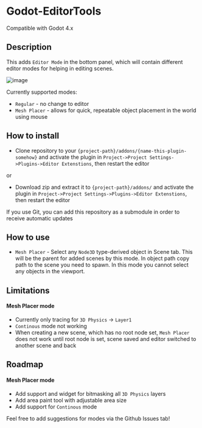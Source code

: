 # Godot-EditorTools
Compatible with Godot 4.x

## Description
This adds `Editor Mode` in the bottom panel, which will contain different editor modes for helping in editing scenes.

![image](https://user-images.githubusercontent.com/17231482/225731162-14b013e4-fc29-4643-ab0a-e89d0daee1d9.png)

Currently supported modes:
- `Regular` - no change to editor
- `Mesh Placer` - allows for quick, repeatable object placement in the world using mouse

## How to install
- Clone repository to your `{project-path}/addons/{name-this-plugin-somehow}` and activate the plugin in `Project->Project Settings->Plugins->Editor Extenstions`, then restart the editor

or
- Download zip and extract it to `{project-path}/addons/` and activate the plugin in `Project->Project Settings->Plugins->Editor Extenstions`, then restart the editor

If you use Git, you can add this repository as a submodule in order to receive automatic updates

## How to use
- `Mesh Placer` - Select any `Node3D` type-derived object in Scene tab. This will be the parent for added scenes by this mode. In object path copy path to the scene you need to spawn. In this mode you cannot select any objects in the viewport.

## Limitations

#### Mesh Placer mode
- Currently only tracing for `3D Physics` -> `Layer1`
- `Continous` mode not working
- When creating a new scene, which has no root node set, `Mesh Placer` does not work until root node is set, scene saved and editor switched to another scene and back
## Roadmap

#### Mesh Placer mode
- Add support and widget for bitmasking all `3D Physics` layers
- Add area paint tool with adjustable area size
- Add support for `Continous` mode

Feel free to add suggestions for modes via the Github Issues tab!
